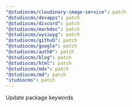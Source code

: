 ```yaml
---
"@studiocms/cloudinary-image-service": patch
"@studiocms/devapps": patch
"@studiocms/discord": patch
"@studiocms/markdoc": patch
"@studiocms/wysiwyg": patch
"@studiocms/github": patch
"@studiocms/google": patch
"@studiocms/auth0": patch
"@studiocms/blog": patch
"@studiocms/html": patch
"@studiocms/mdx": patch
"@studiocms/md": patch
"studiocms": patch
---
```


Update package keywords
